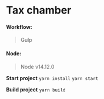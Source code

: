 # Tax chamber
#### Workflow:
> Gulp 
#### Node:
> Node v14.12.0

**Start project**
```yarn install```
```yarn start```

**Build project**
```yarn build```